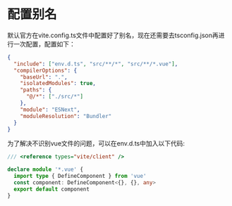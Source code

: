 # 配置别名

默认官方在vite.config.ts文件中配置好了别名，现在还需要去tsconfig.json再进行一次配置，配置如下：

```json
{
  "include": ["env.d.ts", "src/**/*", "src/**/*.vue"],
  "compilerOptions": {
    "baseUrl": ".",
    "isolatedModules": true,
    "paths": {
      "@/*": ["./src/*"]
    },
    "module": "ESNext",
    "moduleResolution": "Bundler"
  }
}
```

为了解决不识别vue文件的问题，可以在env.d.ts中加入以下代码:

```ts
/// <reference types="vite/client" />

declare module '*.vue' {
  import type { DefineComponent } from 'vue'
  const component: DefineComponent<{}, {}, any>
  export default component
}
```

